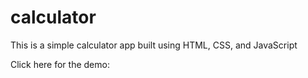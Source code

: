 # calculator

This is a simple calculator app built using HTML, CSS, and JavaScript

Click here for the demo: 

